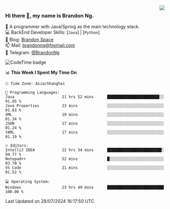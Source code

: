 <img  align="right" src="https://github-readme-stats-brandon0824.vercel.app/api/top-langs/?username=brandon0824&layout=compact">

### Hi there 👋, my name is Brandon Ng.

🌱 A programmer with Java/Spring as the main technology stack.  
💻 BackEnd Developer Skills: [`Java`] | [`Python`]  
📝 Blog: [Brandon Space](https://brandonng.tech)  
📫 Mail: brandonng@foxmail.com  
📰 Telegram: [@BrandonNg](https://t.me/BrandonNg24)  

![CodeTime badge](https://img.shields.io/endpoint?style=flat-square&url=https%3A%2F%2Fapi.codetime.dev%2Fshield%3Fid%3D128%26project%3D%26in%3D604800000)

<!--START_SECTION:waka-->
📊 **This Week I Spent My Time On** 

```text
🕑︎ Time Zone: Asia/Shanghai

💬 Programming Languages: 
Java                     21 hrs 52 mins      ███████████████████████░░   91.85 % 
Java Properties          23 mins             ░░░░░░░░░░░░░░░░░░░░░░░░░   01.63 % 
XML                      19 mins             ░░░░░░░░░░░░░░░░░░░░░░░░░   01.34 % 
JSON                     17 mins             ░░░░░░░░░░░░░░░░░░░░░░░░░   01.24 % 
YAML                     17 mins             ░░░░░░░░░░░░░░░░░░░░░░░░░   01.19 % 

🔥 Editors: 
IntelliJ IDEA            22 hrs 34 mins      ████████████████████████░   94.77 % 
Notepad++                52 mins             █░░░░░░░░░░░░░░░░░░░░░░░░   03.70 % 
VS Code                  21 mins             ░░░░░░░░░░░░░░░░░░░░░░░░░   01.52 % 

💻 Operating System: 
Windows                  23 hrs 49 mins      █████████████████████████   100.00 % 
```


 Last Updated on 28/07/2024 16:17:50 UTC
<!--END_SECTION:waka-->
